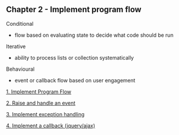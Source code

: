 ## Chapter 2 - Implement program flow

Conditional 
- flow based on evaluating state to decide what code should be run

Iterative 
- ability to process lists or collection systematically

Behavioural

- event or callback flow based on user engagement

[1. Implement Program Flow](objectives/1-implement-program-flow/1-implement-program-flow.md)

[2. Raise and handle an event](objectives/2-raise-and-handle-events/2-raise-and-handle-events.md)

[3. Implement exception handling](objectives/3-implement-exception-handling/3-implement-exception-handling.md)

[4. Implement a callback (jquery/ajax)](objectives/4-implement-a-callback/4-implement-a-callback.md)